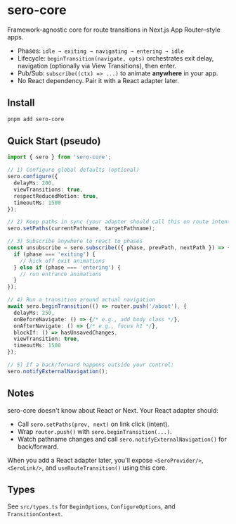 # sero-core

Framework-agnostic core for route transitions in Next.js App Router–style apps.

- Phases: `idle → exiting → navigating → entering → idle`
- Lifecycle: `beginTransition(navigate, opts)` orchestrates exit delay, navigation (optionally via View Transitions), then enter.
- Pub/Sub: `subscribe((ctx) => ...)` to animate **anywhere** in your app.
- No React dependency. Pair it with a React adapter later.

## Install

```bash
pnpm add sero-core
```

## Quick Start (pseudo)

```typescript
import { sero } from 'sero-core';

// 1) Configure global defaults (optional)
sero.configure({
  delayMs: 200,
  viewTransitions: true,
  respectReducedMotion: true,
  timeoutMs: 1500
});

// 2) Keep paths in sync (your adapter should call this on route intent)
sero.setPaths(currentPathname, targetPathname);

// 3) Subscribe anywhere to react to phases
const unsubscribe = sero.subscribe(({ phase, prevPath, nextPath }) => {
  if (phase === 'exiting') {
    // kick off exit animations
  } else if (phase === 'entering') {
    // run entrance animations
  }
});

// 4) Run a transition around actual navigation
await sero.beginTransition(() => router.push('/about'), {
  delayMs: 250,
  onBeforeNavigate: () => {/* e.g., add body class */},
  onAfterNavigate: () => {/* e.g., focus h1 */},
  blockIf: () => hasUnsavedChanges,
  viewTransition: true,
  timeoutMs: 1500
});

// 5) If a back/forward happens outside your control:
sero.notifyExternalNavigation();
```

## Notes

sero-core doesn't know about React or Next. Your React adapter should:

- Call `sero.setPaths(prev, next)` on link click (intent).
- Wrap `router.push()` with `sero.beginTransition(...)`.
- Watch pathname changes and call `sero.notifyExternalNavigation()` for back/forward.

When you add a React adapter later, you'll expose `<SeroProvider/>`, `<SeroLink/>`, and `useRouteTransition()` using this core.

## Types

See `src/types.ts` for `BeginOptions`, `ConfigureOptions`, and `TransitionContext`.
